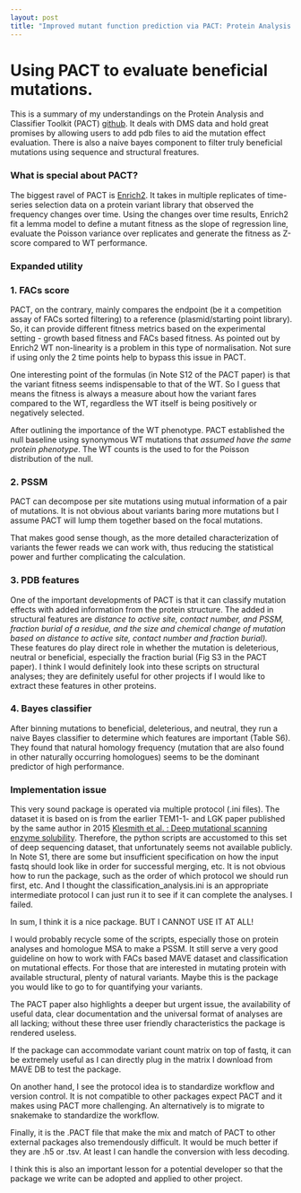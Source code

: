 ```yaml
---
layout: post
title: "Improved mutant function prediction via PACT: Protein Analysis and Classifier Toolkit"
---
```

Using PACT to evaluate beneficial mutations.
======

This is a summary of my understandings on the Protein Analysis and Classifier Toolkit (PACT) [github](https://github.com/JKlesmith/PACT). It deals with DMS data and hold great promises by allowing users to add pdb files to aid the mutation effect evaluation. There is also a naive bayes component to filter truly beneficial mutations using sequence and structural freatures.

### What is special about PACT?
The biggest ravel of PACT is [Enrich2](https://genomebiology.biomedcentral.com/articles/10.1186/s13059-017-1272-5).
It takes in multiple replicates of time-series selection data on a protein variant library that observed the frequency changes over time.
Using the changes over time results, Enrich2 fit a lemma model to define a mutant fitness as the slope of regression line, evaluate the Poisson variance over replicates and generate the fitness as Z-score compared to WT performance.  

### Expanded utility
### 1. FACs score
PACT, on the contrary, mainly compares the endpoint (be it a competition assay of FACs sorted filtering) to a reference (plasmid/starting point library).
So, it can provide different fitness metrics based on the experimental setting - growth based fitness and FACs based fitness. 
As pointed out by Enrich2 WT non-linearity is a problem in this type of normalisation. Not sure if using only the 2 time points help to bypass this issue in PACT.

One interesting point of the formulas (in Note S12 of the PACT paper) is that the variant fitness seems indispensable to that of the WT. So I guess that means the fitness is always a measure about how the variant fares compared to the WT, regardless the WT itself is being positively or negatively selected. 

After outlining the importance of the WT phenotype. PACT established the null baseline using synonymous WT mutations that *assumed have the same protein phenotype*. 
The WT counts is the used to for the Poisson distribution of the null. 
### 2. PSSM
PACT can decompose per site mutations using mutual information of a pair of mutations. It is not obvious about variants baring more mutations but I assume PACT will lump them together based on the focal mutations. 

That makes good sense though, as the more detailed characterization of variants the fewer reads we can work with, thus reducing the statistical power and further complicating the calculation. 
### 3. PDB features
One of the important developments of PACT is that it can classify mutation effects with added information from the protein structure. 
The added in structural features are *distance to active site, contact number, and PSSM, fraction burial of a residue, and the size and chemical change of mutation based on distance to active site, contact number and fraction burial).* 
These features do play direct role in whether the mutation is deleterious, neutral or beneficial, especially the fraction burial (Fig S3 in the PACT paper).
I think I would definitely look into these scripts on structural analyses; they are definitely useful for other projects if I would like to extract these features in other proteins.
### 4. Bayes classifier
After binning mutations to beneficial, deleterious, and neutral, they run a naive Bayes classifier to determine which features are important (Table S6). 
They found that natural homology frequency (mutation that are also found in other naturally occurring homologues) seems to be the dominant predictor of high performance. 
### Implementation issue
This very sound package is operated via multiple protocol (.ini files). The dataset it is based on is from the earlier TEM1-1- and LGK paper published by the same author in 2015 [ Klesmith et al. : Deep mutational scanning enzyme solubility](https://www.pnas.org/content/114/9/2265#sec-8).
Therefore, the python scripts are accustomed to this set of deep sequencing dataset, that unfortunately seems not available publicly. 
In Note S1, there are some but insufficient specification on how the input fastq should look like in order for successful merging, etc. It is not obvious how to run the package, such as the order of which protocol we should run first, etc.
And I thought the classification_analysis.ini is an appropriate intermediate protocol I can just run it to see if it can complete the analyses. I failed.


In sum, I think it is a nice package. BUT I CANNOT USE IT AT ALL! 


I would probably recycle some of the scripts, especially those on protein analyses and homologue MSA to make a PSSM.
It still serve a very good guideline on how to work with FACs based MAVE dataset and classification on mutational effects.
For those that are interested in mutating protein with available structural, plenty of natural variants. Maybe this is the package you would like to go to for quantifying your variants.


The PACT paper also highlights a deeper but urgent issue, the availability of useful data, clear documentation and the universal format of analyses are all lacking; without these three user friendly characteristics the package is rendered useless.  

If the package can accommodate variant count matrix on top of fastq, it can be extremely useful as I can directly plug in the matrix I download from MAVE DB to test the package.

On another hand, I see the protocol idea is to standardize workflow and version control. It is not compatible to other packages expect PACT and it makes using PACT more challenging. An alternatively is to migrate to snakemake to standardize the workflow.

Finally, it is the .PACT file that make the mix and match of PACT to other external packages also tremendously difficult. It would be much better if they are .h5 or .tsv. At least I can handle the conversion with less decoding.

I think this is also an important lesson for a potential developer so that the package we write can be adopted and applied to other project.
